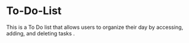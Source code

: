 # To-Do-List
This is a To Do list that allows users to organize their day by accessing, adding, and deleting tasks .
